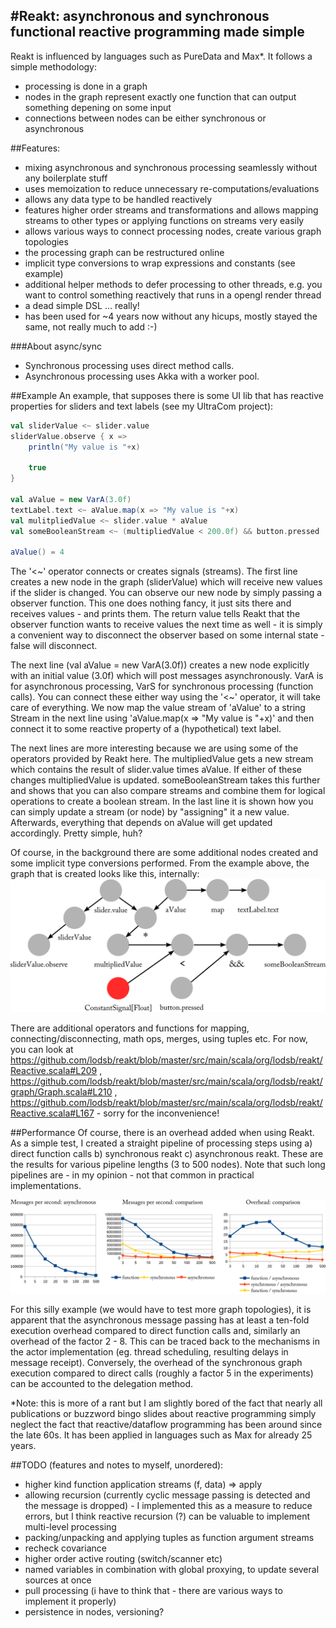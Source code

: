 #Reakt: asynchronous and synchronous functional reactive programming made simple
-----

Reakt is influenced by languages such as PureData and Max*.
It follows a simple methodology:
* processing is done in a graph
* nodes in the graph represent exactly one function that can output something depening on some input 
* connections between nodes can be either synchronous or asynchronous

##Features: 
* mixing asynchronous and synchronous processing seamlessly without any boilerplate stuff 
* uses memoization to reduce unnecessary re-computations/evaluations
* allows any data type to be handled reactively
* features higher order streams and transformations and allows mapping streams to other types or applying functions on streams very easily
* allows various ways to connect processing nodes, create various graph topologies
* the processing graph can be restructured online
* implicit type conversions to wrap expressions and constants (see example)
* additional helper methods to defer processing to other threads, e.g. you want to control something reactively that runs in a opengl render thread
* a dead simple DSL ... really!
* has been used for ~4 years now without any hicups, mostly stayed the same, not really much to add :-)

###About async/sync
* Synchronous processing uses direct method calls.
* Asynchronous processing uses Akka with a worker pool.

##Example
An example, that supposes there is some UI lib that has reactive properties for sliders and text labels (see my UltraCom project): 
```scala
val sliderValue <~ slider.value
sliderValue.observe { x =>
	println("My value is "+x)
	
	true
}

val aValue = new VarA(3.0f)
textLabel.text <~ aValue.map(x => "My value is "+x)
val mulitpliedValue <~ slider.value * aValue
val someBooleanStream <~ (multipliedValue < 200.0f) && button.pressed

aValue() = 4
```
The '<~' operator connects or creates signals (streams). The first line creates a new node in the graph (sliderValue) which will receive new values if the slider is changed.
You can observe our new node by simply passing a observer function. This one does nothing fancy, it just sits there and receives values - and prints them.
The return value tells Reakt that the observer function wants to receive values the next time as well - it is simply a convenient way to disconnect the observer
based on some internal state - false will disconnect.

The next line (val aValue = new VarA(3.0f)) creates a new node explicitly with an initial value (3.0f) which will post messages asynchronously. VarA is for asynchronous
processing, VarS for synchronous processing (function calls). You can connect these either way using the '<~' operator, it will take care of everything.
We now map the value stream of 'aValue' to a string Stream in the next line using 'aValue.map(x => "My value is "+x)' and then connect it to some reactive
property of a (hypothetical) text label. 

The next lines are more interesting because we are using some of the operators provided by Reakt here. 
The multipliedValue gets a new stream which contains the result of slider.value times aValue. If either of these changes multipliedValue is updated.
someBooleanStream takes this further and shows that you can also compare streams and combine them for logical operations to create a boolean stream.
In the last line it is shown how you can simply update a stream (or node) by "assigning" it a new value. Afterwards, everything that depends on
aValue will get updated accordingly. Pretty simple, huh?

Of course, in the background there are some additional nodes created and some implicit type conversions performed.
From the example above, the graph that is created looks like this, internally: 
![nodes example](nodes_example.png "graph structure created by the example")

There are additional operators and functions for mapping, connecting/disconnecting, math ops, merges, using tuples etc.
For now, you can look at https://github.com/lodsb/reakt/blob/master/src/main/scala/org/lodsb/reakt/Reactive.scala#L209 , https://github.com/lodsb/reakt/blob/master/src/main/scala/org/lodsb/reakt/graph/Graph.scala#L210 , 
https://github.com/lodsb/reakt/blob/master/src/main/scala/org/lodsb/reakt/Reactive.scala#L167 - sorry for the inconvenience!

##Performance
Of course, there is an overhead added when using Reakt.
As a simple test, I created a straight pipeline of processing steps using a) direct function calls b) synchronous reakt c) asynchronous reakt.
These are the results for various pipeline lengths (3 to 500 nodes). Note that such long pipelines are - in my opinion - not that common in practical implementations.

![nodes performance](node_experiments.png "performance evaluation using a silly pipeline example")

For this silly example (we would have to test more graph topologies), it is apparent that the asynchronous message passing has at least a ten-fold execution overhead compared to direct function calls and, similarly an overhead of the factor 2 - 8.
This can be traced back to the mechanisms in the actor implementation (eg. thread scheduling, resulting delays in message receipt).
Conversely, the overhead of the synchronous graph execution compared to direct calls (roughly a factor 5 in the experiments) can be accounted to the delegation method.



*Note: this is more of a rant but I am slightly bored of the fact that nearly all publications or buzzword bingo slides about reactive programming
simply neglect the fact that reactive/dataflow programming has been around since the late 60s. It has been applied in languages
such as Max for already 25 years. 

##TODO (features and notes to myself, unordered):
- higher kind function application streams (f, data) => apply
- allowing recursion (currently cyclic message passing is detected and the message is dropped) - I implemented this as a measure to reduce errors, but I think reactive recursion (?) can be valuable to 
implement multi-level processing 
- packing/unpacking and applying tuples as function argument streams
- recheck covariance
- higher order active routing (switch/scanner etc)
- named variables in combination with global proxying, to update several sources at once
- pull processing (i have to think that - there are various ways to implement it properly)
- persistence in nodes, versioning? 
